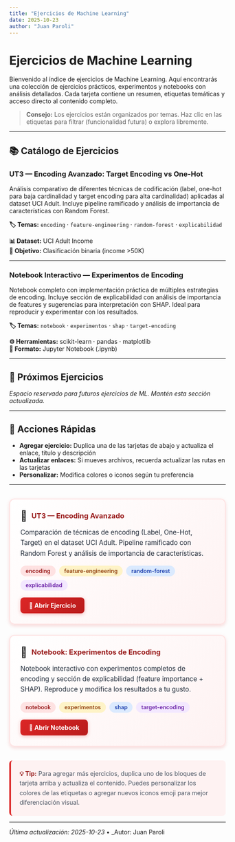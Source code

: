 ```yaml
---
title: "Ejercicios de Machine Learning"
date: 2025-10-23
author: "Juan Paroli"
---
```


# Ejercicios de Machine Learning

Bienvenido al índice de ejercicios de Machine Learning. Aquí encontrarás una colección de ejercicios prácticos, experimentos y notebooks con análisis detallados. Cada tarjeta contiene un resumen, etiquetas temáticas y acceso directo al contenido completo.

> **Consejo:** Los ejercicios están organizados por temas. Haz clic en las etiquetas para filtrar (funcionalidad futura) o explora libremente.

---

## 📚 Catálogo de Ejercicios

### **UT3 — Encoding Avanzado: Target Encoding vs One-Hot**

Análisis comparativo de diferentes técnicas de codificación (label, one-hot para baja cardinalidad y target encoding para alta cardinalidad) aplicadas al dataset UCI Adult. Incluye pipeline ramificado y análisis de importancia de características con Random Forest.

**🏷️ Temas:** `encoding` · `feature-engineering` · `random-forest` · `explicabilidad`

**📊 Dataset:** UCI Adult Income  
**🎯 Objetivo:** Clasificación binaria (income >50K)

---

### **Notebook Interactivo — Experimentos de Encoding**

Notebook completo con implementación práctica de múltiples estrategias de encoding. Incluye sección de explicabilidad con análisis de importancia de features y sugerencias para interpretación con SHAP. Ideal para reproducir y experimentar con los resultados.

**🏷️ Temas:** `notebook` · `experimentos` · `shap` · `target-encoding`

**⚙️ Herramientas:** scikit-learn · pandas · matplotlib  
**📝 Formato:** Jupyter Notebook (.ipynb)

---

## 🎯 Próximos Ejercicios

_Espacio reservado para futuros ejercicios de ML. Mantén esta sección actualizada._

---

## 📌 Acciones Rápidas

- **Agregar ejercicio:** Duplica una de las tarjetas de abajo y actualiza el enlace, título y descripción
- **Actualizar enlaces:** Si mueves archivos, recuerda actualizar las rutas en las tarjetas
- **Personalizar:** Modifica colores o iconos según tu preferencia

---

<div style="max-width: 1200px; margin: 2rem auto 0;">
	
<div style="display: grid; grid-template-columns: repeat(auto-fit, minmax(340px, 1fr)); gap: 24px; margin-bottom: 2rem;">

<div style="border: 2px solid #fee2e2; border-radius: 12px; padding: 24px; background: linear-gradient(135deg, #ffffff 0%, #fef2f2 100%); box-shadow: 0 4px 6px rgba(220, 38, 38, 0.1), 0 2px 12px rgba(220, 38, 38, 0.06); transition: transform 0.2s, box-shadow 0.2s;">
	<div style="display: flex; align-items: center; gap: 10px; margin-bottom: 12px;">
		<span style="font-size: 1.5rem;">🎯</span>
		<h3 style="margin: 0; color: #991b1b;">
			<a href="../ejercicios/ut3-encoding/encoding.md" style="color: #991b1b; text-decoration: none; font-weight: 700;">UT3 — Encoding Avanzado</a>
		</h3>
	</div>
	<p style="color: #1f2937; margin: 0 0 16px; line-height: 1.6; font-size: 0.95rem;">
		Comparación de técnicas de encoding (Label, One-Hot, Target) en el dataset UCI Adult. Pipeline ramificado con Random Forest y análisis de importancia de características.
	</p>
	<div style="display: flex; flex-wrap: wrap; gap: 8px; margin-bottom: 16px;">
		<span style="background: #fee2e2; color: #991b1b; padding: 5px 12px; border-radius: 16px; font-size: 0.8rem; font-weight: 600;">encoding</span>
		<span style="background: #fef3c7; color: #92400e; padding: 5px 12px; border-radius: 16px; font-size: 0.8rem; font-weight: 600;">feature-engineering</span>
		<span style="background: #dbeafe; color: #1e40af; padding: 5px 12px; border-radius: 16px; font-size: 0.8rem; font-weight: 600;">random-forest</span>
		<span style="background: #f3e8ff; color: #6b21a8; padding: 5px 12px; border-radius: 16px; font-size: 0.8rem; font-weight: 600;">explicabilidad</span>
	</div>
	<a href="../ejercicios/ut3-encoding/encoding.md" style="display: inline-block; background: linear-gradient(135deg, #dc2626 0%, #b91c1c 100%); color: #fff; padding: 10px 20px; border-radius: 8px; text-decoration: none; font-weight: 700; box-shadow: 0 2px 8px rgba(220, 38, 38, 0.3); transition: transform 0.2s;">
		📄 Abrir Ejercicio
	</a>
</div>

<div style="border: 2px solid #fee2e2; border-radius: 12px; padding: 24px; background: linear-gradient(135deg, #ffffff 0%, #fef2f2 100%); box-shadow: 0 4px 6px rgba(220, 38, 38, 0.1), 0 2px 12px rgba(220, 38, 38, 0.06); transition: transform 0.2s, box-shadow 0.2s;">
	<div style="display: flex; align-items: center; gap: 10px; margin-bottom: 12px;">
		<span style="font-size: 1.5rem;">📓</span>
		<h3 style="margin: 0; color: #991b1b;">
			<a href="../ejercicios/ut3-encoding/nueve.ipynb" style="color: #991b1b; text-decoration: none; font-weight: 700;">Notebook: Experimentos de Encoding</a>
		</h3>
	</div>
	<p style="color: #1f2937; margin: 0 0 16px; line-height: 1.6; font-size: 0.95rem;">
		Notebook interactivo con experimentos completos de encoding y sección de explicabilidad (feature importance + SHAP). Reproduce y modifica los resultados a tu gusto.
	</p>
	<div style="display: flex; flex-wrap: wrap; gap: 8px; margin-bottom: 16px;">
		<span style="background: #fee2e2; color: #991b1b; padding: 5px 12px; border-radius: 16px; font-size: 0.8rem; font-weight: 600;">notebook</span>
		<span style="background: #fef3c7; color: #92400e; padding: 5px 12px; border-radius: 16px; font-size: 0.8rem; font-weight: 600;">experimentos</span>
		<span style="background: #dbeafe; color: #1e40af; padding: 5px 12px; border-radius: 16px; font-size: 0.8rem; font-weight: 600;">shap</span>
		<span style="background: #f3e8ff; color: #6b21a8; padding: 5px 12px; border-radius: 16px; font-size: 0.8rem; font-weight: 600;">target-encoding</span>
	</div>
	<a href="../ejercicios/ut3-encoding/nueve.ipynb" style="display: inline-block; background: linear-gradient(135deg, #dc2626 0%, #b91c1c 100%); color: #fff; padding: 10px 20px; border-radius: 8px; text-decoration: none; font-weight: 700; box-shadow: 0 2px 8px rgba(220, 38, 38, 0.3); transition: transform 0.2s;">
		🚀 Abrir Notebook
	</a>
</div>

</div>

<div style="margin-top: 32px; padding: 20px; background: #fef2f2; border-left: 4px solid #dc2626; border-radius: 8px;">
	<p style="margin: 0; color: #4b5563; line-height: 1.6;">
		<strong style="color: #991b1b;">💡 Tip:</strong> Para agregar más ejercicios, duplica uno de los bloques de tarjeta arriba y actualiza el contenido. Puedes personalizar los colores de las etiquetas o agregar nuevos iconos emoji para mejor diferenciación visual.
	</p>
</div>

</div>

---

_Última actualización: 2025-10-23_ • _Autor: Juan Paroli